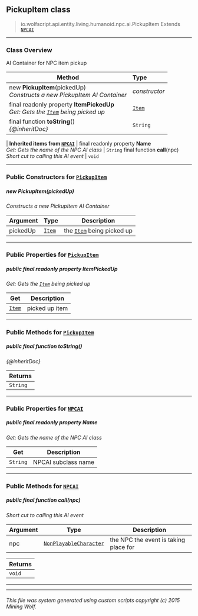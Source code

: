 ## PickupItem __class__

>io.wolfscript.api.entity.living.humanoid.npc.ai.PickupItem
>Extends [`NPCAI`](NPCAI.md)

---

### Class Overview

AI Container for NPC item pickup

Method | Type   
--- | :--- 
new __PickupItem__(pickedUp) <br> _Constructs a new PickupItem AI Container_ | _constructor_
final readonly property __ItemPickedUp__ <br> _Get: Gets the [`Item`](../../../../../inventory/Item.md) being picked up_ | [`Item`](../../../../../inventory/Item.md)
final function __toString__() <br> _{@inheritDoc}_ | `String`
 |
__Inherited items from [`NPCAI`](NPCAI.md)__ |
final readonly property __Name__ <br> _Get: Gets the name of the NPC AI class_ | `String`
final function __call__(npc) <br> _Short cut to calling this AI event_ | `void`





---

### Public Constructors for [`PickupItem`](PickupItem.md)

##### <a id='pickupitem'></a>new __PickupItem__(pickedUp) 

_Constructs a new PickupItem AI Container_

Argument | Type | Description  
--- | --- | --- 
pickedUp | [`Item`](../../../../../inventory/Item.md) | the [`Item`](../../../../../inventory/Item.md) being picked up

---

### Public Properties for [`PickupItem`](PickupItem.md)

##### <a id='itempickedup'></a>public final readonly property __ItemPickedUp__

_Get: Gets the [`Item`](../../../../../inventory/Item.md) being picked up_

Get | Description
--- | --- 
[`Item`](../../../../../inventory/Item.md) | picked up item



---

### Public Methods for [`PickupItem`](PickupItem.md)

##### <a id='tostring'></a>public final function __toString__()

_{@inheritDoc}_

Returns | 
--- | 
`String` |


---

### Public Properties for [`NPCAI`](NPCAI.md)

##### <a id='name'></a>public final readonly property __Name__

_Get: Gets the name of the NPC AI class_

Get | Description
--- | --- 
`String` | NPCAI subclass name



---

### Public Methods for [`NPCAI`](NPCAI.md)

##### <a id='call'></a>public final function __call__(npc)

_Short cut to calling this AI event_

Argument | Type | Description  
--- | --- | --- 
npc | [`NonPlayableCharacter`](../../NonPlayableCharacter.md) | the NPC the event is taking place for

Returns | 
--- | 
`void` |


---


---


###### This file was system generated using custom scripts copyright (c) 2015 Mining Wolf.
	

